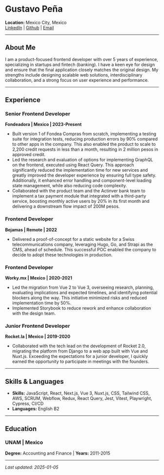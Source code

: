 # Gustavo Peña

**Location:** Mexico City, Mexico  
[LinkedIn](https://www.linkedin.com/in/gustavo-s-pena/) | [Github](https://github.com/gustavvopenna) | [Email](mailto:hey@gustavopena.dev)

---

## About Me
I am a product-focused frontend developer with over 5 years of experience, specializing in startups and fintech (banking). I have a keen eye for design and ensure that the final application closely matches the original design. My strengths include designing scalable web solutions, interdisciplinary collaboration, and a strong focus on user experience and performance.

---

## Experience

### **Senior Frontend Developer**  
**Fondeadora | Mexico | 2023-Present**  
- Built version 1 of Fondea Compras from scratch, implementing a testing suite for integration tests, reducing production errors by 90% compared to other apps in the company. This also enabled the product to scale to 2,200 credit requests in less than a month, resulting in 2 million pesos in approved credit.
- Led the research and evaluation of options for implementing GraphQL on the frontend, executed using React Query. This approach significantly reduced the implementation time for new services and greatly improved the developer experience by ensuring full type safety. Additionally, it enhanced error handling and component-level loading state management, while also reducing code complexity.
- Collaborated with the product team and the Actinver bank team to implement a tax payment module that integrated with a third-party service, boosting monthly active users by 20% in its first month and delivering a downstream flow impact of 200M pesos.

### **Frontend Developer**  
**Bejamas | Remote | 2022**  
- Delivered a proof-of-concept for a static website for a Swiss telecommunications company, leveraging Hugo, Go, and Strapi as the CMS, ahead of schedule. This successful POC enabled the company to decide to adopt these technologies in production.

### **Frontend Developer**  
**Worky.mx | Mexico | 2020-2021**  
- Led the migration from Vue 2 to Vue 3, overseeing research, planning, evaluating implications and expected timelines, and identifying potential blockers along the way. This initiative minimized risks and reduced implementation time by 50%.
- Implemented Storybook to reduce rework and enhance collaboration with the design team.

### **Junior Frontend Developer**  
**Rocket.la | Mexico | 2019-2020**  
- Collaborated with the tech lead on the development of Rocket 2.0, migrating the platform from Django to a web app built with Vue and Nuxt.js. Exceeding the expectations for a junior developer, I quickly earned the opportunity to participate in meetings with the founders.

---

## Skills & Languages

- **Skills:** JavaScript, React, Next.js, Vue 3, Nuxt.js, CSS, Tailwind CSS, AWS, SCRUM, Webflow, Redux, React Query, Jest, Vitest, Playwright, Cypress, CI/CD
- **Languages:** English B2

---

## Education

### **UNAM | Mexico**  
**Degree:** Accounting and Finance | **Years:** 2011-2015

---

_Last updated: 2025-01-05_
